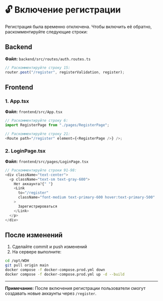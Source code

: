 # 🔓 Включение регистрации

Регистрация была временно отключена. Чтобы включить её обратно, раскомментируйте следующие строки:

## Backend

**Файл:** `backend/src/routes/auth.routes.ts`

```typescript
// Раскомментируйте строку 15:
router.post("/register", registerValidation, register);
```

## Frontend

### 1. App.tsx

**Файл:** `frontend/src/App.tsx`

```typescript
// Раскомментируйте строку 6:
import RegisterPage from "./pages/RegisterPage";

// Раскомментируйте строку 21:
<Route path="/register" element={<RegisterPage />} />;
```

### 2. LoginPage.tsx

**Файл:** `frontend/src/pages/LoginPage.tsx`

```typescript
// Раскомментируйте строки 91-98:
<div className="text-center">
  <p className="text-sm text-gray-600">
    Нет аккаунта?{" "}
    <Link
      to="/register"
      className="font-medium text-primary-600 hover:text-primary-500"
    >
      Зарегистрироваться
    </Link>
  </p>
</div>
```

## После изменений

1. Сделайте commit и push изменений
2. На сервере выполните:

```bash
cd /opt/WDH
git pull origin main
docker compose -f docker-compose.prod.yml down
docker compose -f docker-compose.prod.yml up -d --build
```

---

**Примечание:** После включения регистрации пользователи смогут создавать новые аккаунты через `/register`.
